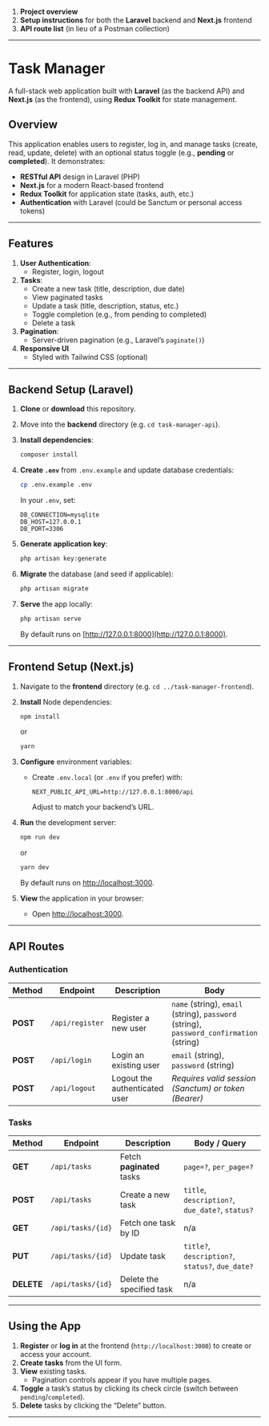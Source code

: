 
1. **Project overview**  
2. **Setup instructions** for both the **Laravel** backend and **Next.js** frontend  
3. **API route list** (in lieu of a Postman collection)  

---

# Task Manager

A full-stack web application built with **Laravel** (as the backend API) and **Next.js** (as the frontend), using **Redux Toolkit** for state management.


## Overview

This application enables users to register, log in, and manage tasks (create, read, update, delete) with an optional status toggle (e.g., **pending** or **completed**). It demonstrates:

- **RESTful API** design in Laravel (PHP)  
- **Next.js** for a modern React-based frontend  
- **Redux Toolkit** for application state (tasks, auth, etc.)  
- **Authentication** with Laravel (could be Sanctum or personal access tokens)  

---

## Features

1. **User Authentication**:  
   - Register, login, logout  
2. **Tasks**:  
   - Create a new task (title, description, due date)  
   - View paginated tasks  
   - Update a task (title, description, status, etc.)  
   - Toggle completion (e.g., from pending to completed)  
   - Delete a task  
3. **Pagination**:  
   - Server-driven pagination (e.g., Laravel’s `paginate()`)  
4. **Responsive UI**  
   - Styled with Tailwind CSS (optional)

---

## Backend Setup (Laravel)

1. **Clone** or **download** this repository.  
2. Move into the **backend** directory (e.g. `cd task-manager-api`).  
3. **Install dependencies**:  
   ```bash
   composer install
   ```  
4. **Create `.env`** from `.env.example` and update database credentials:  
   ```bash
   cp .env.example .env
   ```  
   In your `.env`, set:
   ```dotenv
   DB_CONNECTION=mysqlite
   DB_HOST=127.0.0.1
   DB_PORT=3306
   ```
    
5. **Generate application key**:  
   ```bash
   php artisan key:generate
   ```  
6. **Migrate** the database (and seed if applicable):  
   ```bash
   php artisan migrate
   ```  
7. **Serve** the app locally:  
   ```bash
   php artisan serve
   ```
   By default runs on [http://127.0.0.1:8000](http://127.0.0.1:8000).

---

## Frontend Setup (Next.js)

1. Navigate to the **frontend** directory (e.g. `cd ../task-manager-frontend`).  
2. **Install** Node dependencies:  
   ```bash
   npm install
   ```
   or
   ```bash
   yarn
   ```  
3. **Configure** environment variables:  
   - Create `.env.local` (or `.env` if you prefer) with:
     ```
     NEXT_PUBLIC_API_URL=http://127.0.0.1:8000/api
     ```
     Adjust to match your backend’s URL.  
4. **Run** the development server:  
   ```bash
   npm run dev
   ```
   or
   ```bash
   yarn dev
   ```
   By default runs on [http://localhost:3000](http://localhost:3000).

5. **View** the application in your browser:  
   - Open [http://localhost:3000](http://localhost:3000).

---

## API Routes


### Authentication

| **Method** | **Endpoint**       | **Description**              | **Body**                                                                                                                    |
|------------|--------------------|------------------------------|----------------------------------------------------------------------------------------------------------------------------|
| **POST**   | `/api/register`    | Register a new user          | `name` (string), `email` (string), `password` (string), `password_confirmation` (string)                                   |
| **POST**   | `/api/login`       | Login an existing user       | `email` (string), `password` (string)                                                                                     |
| **POST**   | `/api/logout`      | Logout the authenticated user| *Requires valid session (Sanctum) or token (Bearer)*                                                                       |

### Tasks

| **Method** | **Endpoint**        | **Description**                  | **Body / Query**                                  |
|------------|---------------------|----------------------------------|---------------------------------------------------|
| **GET**    | `/api/tasks`        | Fetch **paginated** tasks        | `page=?`, `per_page=?`                            |
| **POST**   | `/api/tasks`        | Create a new task                | `title`, `description?`, `due_date?`, `status?`   |
| **GET**    | `/api/tasks/{id}`   | Fetch one task by ID             | n/a                                               |
| **PUT**    | `/api/tasks/{id}`   | Update task                      | `title?`, `description?`, `status?`, `due_date?`  |
| **DELETE** | `/api/tasks/{id}`   | Delete the specified task        | n/a                                               |


---

## Using the App

1. **Register** or **log in** at the frontend (`http://localhost:3000`) to create or access your account.  
2. **Create tasks** from the UI form.  
3. **View** existing tasks.  
   - Pagination controls appear if you have multiple pages.  
4. **Toggle** a task’s status by clicking its check circle (switch between `pending`/`completed`).  
5. **Delete** tasks by clicking the “Delete” button.

---

